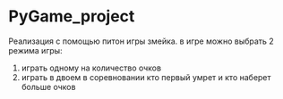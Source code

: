 # PyGame_project
Реализация с помощью питон игры змейка.
в игре можно выбрать 2 режима игры:
1) играть одному на количество очков
2) играть в двоем в соревновании кто первый умрет и кто наберет больше очков
